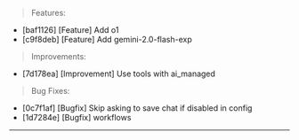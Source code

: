 > Features:
- [baf1126] [Feature] Add o1
- [c9f8deb] [Feature] Add gemini-2.0-flash-exp

> Improvements:
- [7d178ea] [Improvement] Use tools with ai_managed

> Bug Fixes:
- [0c7f1af] [Bugfix] Skip asking to save chat if disabled in config
- [1d7284e] [Bugfix] workflows


---
